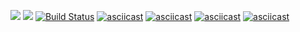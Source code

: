 <a href="https://codeclimate.com/github/konstantin1998/project-lvl1-s450/maintainability"><img src="https://api.codeclimate.com/v1/badges/faa6d861c363d0ead18a/maintainability" /></a>
<a href="https://codeclimate.com/github/konstantin1998/project-lvl1-s450/test_coverage"><img src="https://api.codeclimate.com/v1/badges/faa6d861c363d0ead18a/test_coverage" /></a>
[![Build Status](https://travis-ci.org/konstantin1998/project-lvl1-s450.svg?branch=master)](https://travis-ci.org/konstantin1998/project-lvl1-s450)
[![asciicast](https://asciinema.org/a/r5QMbYGmb6FxTfFifsKagcAra.svg)](https://asciinema.org/a/r5QMbYGmb6FxTfFifsKagcAra)
[![asciicast](https://asciinema.org/a/5sIhu7V4hnz0XTNgcE2l9aRs4.svg)](https://asciinema.org/a/5sIhu7V4hnz0XTNgcE2l9aRs4)
[![asciicast](https://asciinema.org/a/4WskM2MRa6PwrZTzw2QjdEImT.svg)](https://asciinema.org/a/4WskM2MRa6PwrZTzw2QjdEImT)
[![asciicast](https://asciinema.org/a/R3Wo5wtBJMN67OpTmdq1Z7xo2.svg)](https://asciinema.org/a/R3Wo5wtBJMN67OpTmdq1Z7xo2)
